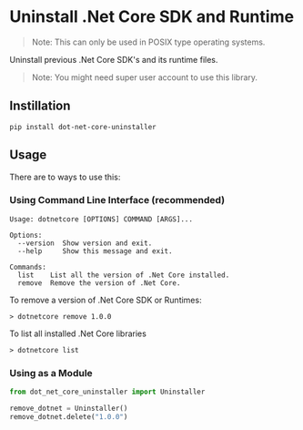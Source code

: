 # Uninstall .Net Core SDK and Runtime

> Note: This can only be used in POSIX type operating systems.

Uninstall previous .Net Core SDK's and its runtime files.

> Note: You might need super user account to use this library. 

## Instillation

```
pip install dot-net-core-uninstaller
```

## Usage

There are to ways to use this:

### Using Command Line Interface (recommended)

```
Usage: dotnetcore [OPTIONS] COMMAND [ARGS]...

Options:
  --version  Show version and exit.
  --help     Show this message and exit.

Commands:
  list    List all the version of .Net Core installed.
  remove  Remove the version of .Net Core.

```

To remove a version of .Net Core SDK or Runtimes:

```
> dotnetcore remove 1.0.0
```

To list all installed .Net Core libraries

```
> dotnetcore list
```

### Using as a Module

```python
from dot_net_core_uninstaller import Uninstaller

remove_dotnet = Uninstaller()
remove_dotnet.delete("1.0.0")
```
